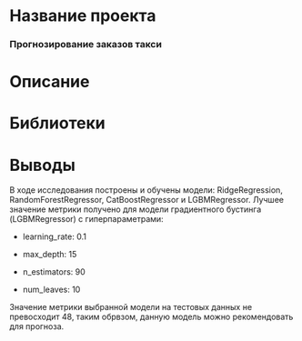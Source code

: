 # Название проекта

### Прогнозирование заказов такси

# Описание


# Библиотеки

# Выводы

В ходе исследования построены и обучены модели: RidgeRegression, RandomForestRegressor, CatBoostRegressor и LGBMRegressor. 
Лучшее значение метрики получено для модели градиентного бустинга (LGBMRegressor) c гиперпараметрами:

* learning_rate: 0.1

* max_depth: 15

* n_estimators: 90

* num_leaves: 10

Значение метрики выбранной модели на тестовых данных не превосходит 48, таким обрвзом, данную модель можно рекомендовать для прогноза.
